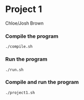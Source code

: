 # Project 1
Chloe/Josh Brown

### Compile the program
```
./compile.sh
```

### Run the program
```
./run.sh
```

### Compile and run the program
```
./project1.sh
```
